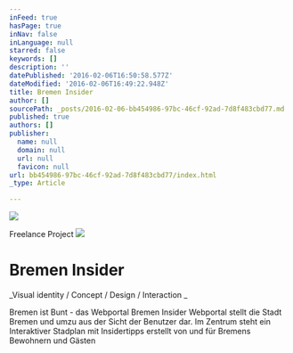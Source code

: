 ```yaml
---
inFeed: true
hasPage: true
inNav: false
inLanguage: null
starred: false
keywords: []
description: ''
datePublished: '2016-02-06T16:50:58.577Z'
dateModified: '2016-02-06T16:49:22.948Z'
title: Bremen Insider
author: []
sourcePath: _posts/2016-02-06-bb454986-97bc-46cf-92ad-7d8f483cbd77.md
published: true
authors: []
publisher:
  name: null
  domain: null
  url: null
  favicon: null
url: bb454986-97bc-46cf-92ad-7d8f483cbd77/index.html
_type: Article

---
```

![](https://the-grid-user-content.s3-us-west-2.amazonaws.com/7f5f3729-7e74-4a75-9e69-891977ed2103.png)

Freelance Project ![](https://the-grid-user-content.s3-us-west-2.amazonaws.com/5fc7d957-3e08-4151-ae5e-14c08ed53335.png)

# Bremen Insider

_Visual identity / Concept / Design / Interaction _

Bremen ist Bunt - das Webportal Bremen Insider Webportal
stellt die Stadt Bremen und umzu aus der Sicht
der Benutzer dar. Im Zentrum steht ein Interaktiver
Stadplan mit Insidertipps erstellt von und für Bremens
Bewohnern und Gästen